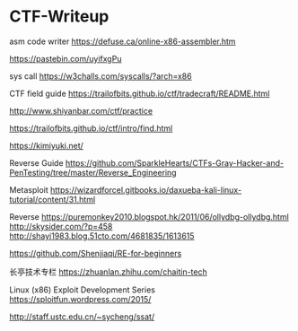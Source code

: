 # CTF-Writeup

asm code writer https://defuse.ca/online-x86-assembler.htm


https://pastebin.com/uyifxgPu


sys call
https://w3challs.com/syscalls/?arch=x86


CTF field guide
https://trailofbits.github.io/ctf/tradecraft/README.html

http://www.shiyanbar.com/ctf/practice

https://trailofbits.github.io/ctf/intro/find.html


https://kimiyuki.net/


Reverse Guide
https://github.com/SparkleHearts/CTFs-Gray-Hacker-and-PenTesting/tree/master/Reverse_Engineering

Metasploit
https://wizardforcel.gitbooks.io/daxueba-kali-linux-tutorial/content/31.html

Reverse
https://puremonkey2010.blogspot.hk/2011/06/ollydbg-ollydbg.html
http://skysider.com/?p=458
http://shayi1983.blog.51cto.com/4681835/1613615

https://github.com/Shenjiaqi/RE-for-beginners

长亭技术专栏   https://zhuanlan.zhihu.com/chaitin-tech

Linux (x86) Exploit Development Series   https://sploitfun.wordpress.com/2015/

http://staff.ustc.edu.cn/~sycheng/ssat/
